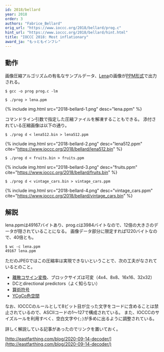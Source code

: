 ```yaml
---
id: 2018/bellard
year: 2018
order: 3
authors: "Fabrice_Bellard"
orig_url: "https://www.ioccc.org/2018/bellard/prog.c"
hint_url: "https://www.ioccc.org/2018/bellard/hint.html"
title: "IOCCC 2018: Most inflationary"
award_ja: "もっともインフレ"
---
```


## 動作

画像圧縮アルゴリズムの有名なサンプルデータ、[Lena](https://ja.wikipedia.org/wiki/%E3%83%AC%E3%83%8A_%28%E7%94%BB%E5%83%8F%E3%83%87%E3%83%BC%E3%82%BF%29)の画像が[PPM形式](https://ja.wikipedia.org/wiki/PNM_%28%E7%94%BB%E5%83%8F%E3%83%95%E3%82%A9%E3%83%BC%E3%83%9E%E3%83%83%E3%83%88%29)で出力される。

```
$ gcc -o prog prog.c -lm

$ ./prog > lena.ppm
```

{% include img.html src="2018-bellard-1.png" desc="lena.ppm" %}

コマンドライン引数で指定した圧縮ファイルを解凍することもできる。
添付されている圧縮画像は以下の通り。

```
$ ./prog d < lena512.bin > lena512.ppm
```

{% include img.html src="2018-bellard-2.png" desc="lena512.ppm" cite="https://www.ioccc.org/2018/bellard/lena512.bin" %}

```
$ ./prog d < fruits.bin > fruits.ppm
```

{% include img.html src="2018-bellard-3.png" desc="fruits.ppm" cite="https://www.ioccc.org/2018/bellard/fruits.bin" %}

```
$ ./prog d < vintage_cars.bin > vintage_cars.ppm
```

{% include img.html src="2018-bellard-4.png" desc="vintage_cars.ppm" cite="https://www.ioccc.org/2018/bellard/vintage_cars.bin" %}

## 解説

lena.ppmは49167バイトあり、prog.cは3984バイトなので、12倍の大きさのデータが隠されていることになる。
画像データ部分に限定すれば1220バイトなので、40倍とも。

```
$ wc -c lena.ppm
49167 lena.ppm
```

ただのJPEGではこの圧縮率は実現できないということで、次の工夫がなされているとのこと。

* [離散コサイン変換](https://ja.wikipedia.org/wiki/%E9%9B%A2%E6%95%A3%E3%82%B3%E3%82%B5%E3%82%A4%E3%83%B3%E5%A4%89%E6%8F%9B)、ブロックサイズは可変（4x4、8x8、16x16、32x32）
* DCとdirectional predictors（よく知らない）
* [算術符号](https://ja.wikipedia.org/wiki/%E7%AE%97%E8%A1%93%E7%AC%A6%E5%8F%B7)
* [YCgCo色空間](https://en.wikipedia.org/wiki/YCoCg)

なお、IOCCCのルールとして8ビット目が立った文字をコードに含めることは禁止されているので、ASCIIコードの1～127で構成されている。
また、IOCCCのサイズルールを利用すべく、空白文字や`{;}`が多めに出るように調整されている。

詳しく解説している記事があったのでリンクを置いておく。

[http://eastfarthing.com/blog/2020-09-14-decoder/](http://eastfarthing.com/blog/2020-09-14-decoder/)
